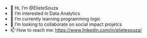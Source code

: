 - 👋 Hi, I’m @ElieteSouza
- 👀 I’m interested in Data Analytics
- 🌱 I’m currently learning programming logic
- 💞️ I’m looking to collaborate on social impact projetcs
- 📫 How to reach me: https://www.linkedin.com/in/elietesouza/

<!---
ElieteSouza/ElieteSouza is a ✨ special ✨ repository because its `README.md` (this file) appears on your GitHub profile.
You can click the Preview link to take a look at your changes.
--->
